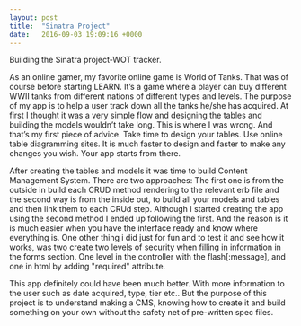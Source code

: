 ```yaml
---
layout: post
title:  "Sinatra Project"
date:   2016-09-03 19:09:16 +0000
---
```



Building the Sinatra project-WOT tracker.

As an online gamer, my favorite online game is World of Tanks. That was of course before starting LEARN.  It’s a game where a player can buy different WWII tanks from different nations  of different types and levels. The purpose of my app is to help a user track down all the tanks he/she has acquired. At first I thought it was a very simple flow and designing the tables and building the models wouldn’t take long. This is where I was wrong. And that’s my first piece of advice. Take time to design your tables. Use online table diagramming sites. It is much faster to design and faster to make any changes you wish. Your app starts from there.

After creating the tables and models it was time to build Content Management System. There are two approaches: The first one is from the outside in build each CRUD method rendering to the relevant erb file and the second way is from the inside out, to build all your models and tables and then link them to each CRUd step. Although I started creating the app using the second method I ended up following the first. And the reason is it is much easier when you have the interface ready and know where everything is. One other thing i did just for fun and to test it and see how it works, was two create two levels of security when filling in information in the forms section. One level in the controller with the flash[:message], and one in html by adding "required" attribute.  

This app definitely could have been much better. With more information to the user such as date acquired, type, tier etc.. But the purpose of this project is to understand making a CMS, knowing how to create it and build something on your own without the safety net of pre-written spec files.

